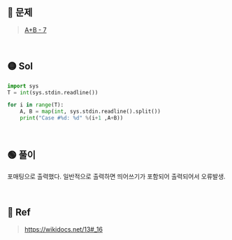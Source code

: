 ## 🔴 문제
> [A+B - 7](https://www.acmicpc.net/problem/11021)

<br/>

## 🟡 Sol
```python
import sys
T = int(sys.stdin.readline())

for i in range(T):
    A, B = map(int, sys.stdin.readline().split())
    print("Case #%d: %d" %(i+1 ,A+B))
```
<br/>

## 🟢 풀이
포매팅으로 출력했다. 
일반적으로 출력하면 띄어쓰기가 포함되어 출력되어서 오류발생.



<br/>

## 🔵 Ref
> https://wikidocs.net/13#_16
